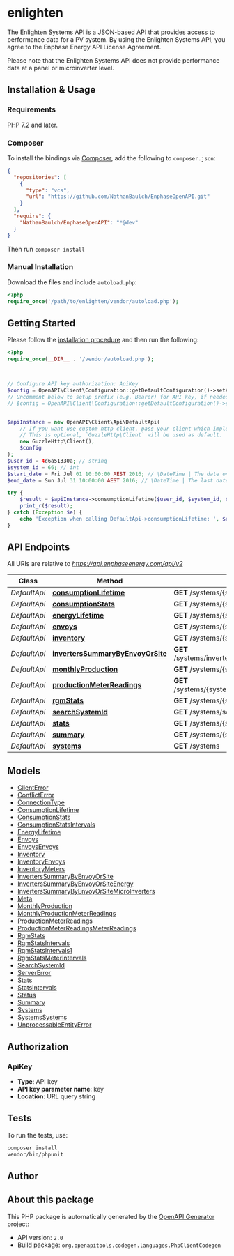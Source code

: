 # enlighten

The Enlighten Systems API is a JSON-based API that provides access to performance data for a PV system. By using the Enlighten Systems API, you agree to the Enphase Energy API License Agreement.

Please note that the Enlighten Systems API does not provide performance data at a panel or microinverter level.


## Installation & Usage

### Requirements

PHP 7.2 and later.

### Composer

To install the bindings via [Composer](https://getcomposer.org/), add the following to `composer.json`:

```json
{
  "repositories": [
    {
      "type": "vcs",
      "url": "https://github.com/NathanBaulch/EnphaseOpenAPI.git"
    }
  ],
  "require": {
    "NathanBaulch/EnphaseOpenAPI": "*@dev"
  }
}
```

Then run `composer install`

### Manual Installation

Download the files and include `autoload.php`:

```php
<?php
require_once('/path/to/enlighten/vendor/autoload.php');
```

## Getting Started

Please follow the [installation procedure](#installation--usage) and then run the following:

```php
<?php
require_once(__DIR__ . '/vendor/autoload.php');



// Configure API key authorization: ApiKey
$config = OpenAPI\Client\Configuration::getDefaultConfiguration()->setApiKey('key', 'YOUR_API_KEY');
// Uncomment below to setup prefix (e.g. Bearer) for API key, if needed
// $config = OpenAPI\Client\Configuration::getDefaultConfiguration()->setApiKeyPrefix('key', 'Bearer');


$apiInstance = new OpenAPI\Client\Api\DefaultApi(
    // If you want use custom http client, pass your client which implements `GuzzleHttp\ClientInterface`.
    // This is optional, `GuzzleHttp\Client` will be used as default.
    new GuzzleHttp\Client(),
    $config
);
$user_id = 4d6a51330a; // string
$system_id = 66; // int
$start_date = Fri Jul 01 10:00:00 AEST 2016; // \DateTime | The date on which to start the time series. Defaults to the system's operational date.
$end_date = Sun Jul 31 10:00:00 AEST 2016; // \DateTime | The last date to include in the time series. Defaults to yesterday or the last day the system reported, whichever is earlier.

try {
    $result = $apiInstance->consumptionLifetime($user_id, $system_id, $start_date, $end_date);
    print_r($result);
} catch (Exception $e) {
    echo 'Exception when calling DefaultApi->consumptionLifetime: ', $e->getMessage(), PHP_EOL;
}

```

## API Endpoints

All URIs are relative to *https://api.enphaseenergy.com/api/v2*

Class | Method | HTTP request | Description
------------ | ------------- | ------------- | -------------
*DefaultApi* | [**consumptionLifetime**](docs/Api/DefaultApi.md#consumptionlifetime) | **GET** /systems/{system_id}/consumption_lifetime | 
*DefaultApi* | [**consumptionStats**](docs/Api/DefaultApi.md#consumptionstats) | **GET** /systems/{system_id}/consumption_stats | 
*DefaultApi* | [**energyLifetime**](docs/Api/DefaultApi.md#energylifetime) | **GET** /systems/{system_id}/energy_lifetime | 
*DefaultApi* | [**envoys**](docs/Api/DefaultApi.md#envoys) | **GET** /systems/{system_id}/envoys | 
*DefaultApi* | [**inventory**](docs/Api/DefaultApi.md#inventory) | **GET** /systems/{system_id}/inventory | 
*DefaultApi* | [**invertersSummaryByEnvoyOrSite**](docs/Api/DefaultApi.md#inverterssummarybyenvoyorsite) | **GET** /systems/inverters_summary_by_envoy_or_site | 
*DefaultApi* | [**monthlyProduction**](docs/Api/DefaultApi.md#monthlyproduction) | **GET** /systems/{system_id}/monthly_production | 
*DefaultApi* | [**productionMeterReadings**](docs/Api/DefaultApi.md#productionmeterreadings) | **GET** /systems/{system_id}/production_meter_readings | 
*DefaultApi* | [**rgmStats**](docs/Api/DefaultApi.md#rgmstats) | **GET** /systems/{system_id}/rgm_stats | 
*DefaultApi* | [**searchSystemId**](docs/Api/DefaultApi.md#searchsystemid) | **GET** /systems/search_system_id | 
*DefaultApi* | [**stats**](docs/Api/DefaultApi.md#stats) | **GET** /systems/{system_id}/stats | 
*DefaultApi* | [**summary**](docs/Api/DefaultApi.md#summary) | **GET** /systems/{system_id}/summary | 
*DefaultApi* | [**systems**](docs/Api/DefaultApi.md#systems) | **GET** /systems | 

## Models

- [ClientError](docs/Model/ClientError.md)
- [ConflictError](docs/Model/ConflictError.md)
- [ConnectionType](docs/Model/ConnectionType.md)
- [ConsumptionLifetime](docs/Model/ConsumptionLifetime.md)
- [ConsumptionStats](docs/Model/ConsumptionStats.md)
- [ConsumptionStatsIntervals](docs/Model/ConsumptionStatsIntervals.md)
- [EnergyLifetime](docs/Model/EnergyLifetime.md)
- [Envoys](docs/Model/Envoys.md)
- [EnvoysEnvoys](docs/Model/EnvoysEnvoys.md)
- [Inventory](docs/Model/Inventory.md)
- [InventoryEnvoys](docs/Model/InventoryEnvoys.md)
- [InventoryMeters](docs/Model/InventoryMeters.md)
- [InvertersSummaryByEnvoyOrSite](docs/Model/InvertersSummaryByEnvoyOrSite.md)
- [InvertersSummaryByEnvoyOrSiteEnergy](docs/Model/InvertersSummaryByEnvoyOrSiteEnergy.md)
- [InvertersSummaryByEnvoyOrSiteMicroInverters](docs/Model/InvertersSummaryByEnvoyOrSiteMicroInverters.md)
- [Meta](docs/Model/Meta.md)
- [MonthlyProduction](docs/Model/MonthlyProduction.md)
- [MonthlyProductionMeterReadings](docs/Model/MonthlyProductionMeterReadings.md)
- [ProductionMeterReadings](docs/Model/ProductionMeterReadings.md)
- [ProductionMeterReadingsMeterReadings](docs/Model/ProductionMeterReadingsMeterReadings.md)
- [RgmStats](docs/Model/RgmStats.md)
- [RgmStatsIntervals](docs/Model/RgmStatsIntervals.md)
- [RgmStatsIntervals1](docs/Model/RgmStatsIntervals1.md)
- [RgmStatsMeterIntervals](docs/Model/RgmStatsMeterIntervals.md)
- [SearchSystemId](docs/Model/SearchSystemId.md)
- [ServerError](docs/Model/ServerError.md)
- [Stats](docs/Model/Stats.md)
- [StatsIntervals](docs/Model/StatsIntervals.md)
- [Status](docs/Model/Status.md)
- [Summary](docs/Model/Summary.md)
- [Systems](docs/Model/Systems.md)
- [SystemsSystems](docs/Model/SystemsSystems.md)
- [UnprocessableEntityError](docs/Model/UnprocessableEntityError.md)

## Authorization

### ApiKey

- **Type**: API key
- **API key parameter name**: key
- **Location**: URL query string


## Tests

To run the tests, use:

```bash
composer install
vendor/bin/phpunit
```

## Author



## About this package

This PHP package is automatically generated by the [OpenAPI Generator](https://openapi-generator.tech) project:

- API version: `2.0`
- Build package: `org.openapitools.codegen.languages.PhpClientCodegen`
